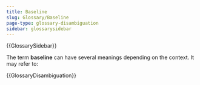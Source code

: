 ```yaml
---
title: Baseline
slug: Glossary/Baseline
page-type: glossary-disambiguation
sidebar: glossarysidebar
---
```


{{GlossarySidebar}}

The term **baseline** can have several meanings depending on the context. It may refer to:

{{GlossaryDisambiguation}}
